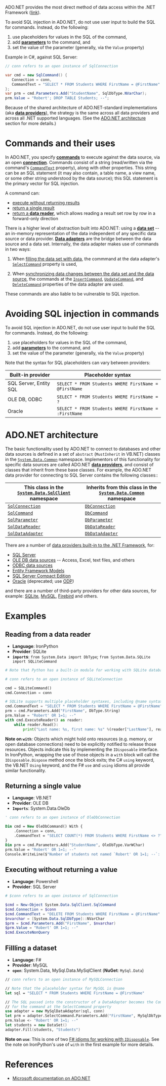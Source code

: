 ADO.NET provides the most direct method of data access within the .NET Framework ([link](https://docs.microsoft.com/en-us/dotnet/framework/data/adonet/ado-net-overview)).

To avoid SQL injection in ADO.NET, do not use user input to build the SQL for commands. Instead, do the following:

1. use placeholders for values in the SQL of the command,
2. add [**parameters**](https://docs.microsoft.com/en-us/dotnet/framework/data/adonet/commands-and-parameters) to the command, and
3. set the value of the parameter (generally, via the `Value` property)

Example in C#, against SQL Server:

```csharp
// conn refers to an open instance of SqlConnection

var cmd = new SqlCommand() {
   Connection = conn,
   CommandText = "SELECT * FROM Students WHERE FirstName = @FirstName"
};
var prm = cmd.Parameters.Add("StudentName", SqlDbType.NVarChar);
prm.Value = "Robert'; DROP TABLE Students; --";
```

Because of the shared architecture of ADO.NET-standard implementations (aka
[**data providers**](https://docs.microsoft.com/en-us/dotnet/framework/data/adonet/data-providers)),
the strategy is the same across all data providers and across all .NET supported languages. (See the
[ADO.NET architecture](#adonet-architecture) section for more details.)

Commands and their uses
===

In ADO.NET, you specify
[**commands**](https://docs.microsoft.com/en-us/dotnet/framework/data/adonet/commands-and-parameters) to execute
against the data source, via an open
[**connection**](https://docs.microsoft.com/en-us/dotnet/framework/data/adonet/connecting-to-a-data-source). Commands
consist of a string (read/written via the command's
[`CommandText`](https://docs.microsoft.com/en-us/dotnet/api/system.data.idbcommand.commandtext?view=netframework-4.7.2#System_Data_IDbCommand_CommandText) property),
along with other properties. This string can be an SQL statement (it may also contain, a table name, a view name, or
some other string understood by the data source); this SQL statement is the primary vector for SQL injection.

 A command can:

* [execute without returning results](https://docs.microsoft.com/en-us/dotnet/framework/data/adonet/using-commands-to-modify-data)
* [return a single result](https://docs.microsoft.com/en-us/dotnet/framework/data/adonet/obtaining-a-single-value-from-a-database)
* [return a **data reader**](https://docs.microsoft.com/en-us/dotnet/framework/data/adonet/retrieving-data-using-a-datareader), which allows reading a result set row by row in a forward-only direction

There is a higher level of abstraction built into ADO.NET: using a
[**data set**](https://docs.microsoft.com/en-us/dotnet/framework/data/adonet/ado-net-datasets)
-- an in-memory representation of the data independent of any specific data source or data provider.
[**Data adapters**](https://docs.microsoft.com/en-us/dotnet/framework/data/adonet/populating-a-dataset-from-a-dataadapter)
are the bridge between the data source and a data set. Internally, the data adapter makes use of commands in two ways:

1. When [filling the data set with data](https://docs.microsoft.com/en-us/dotnet/framework/data/adonet/populating-a-dataset-from-a-dataadapter),
the commmand at the data adapter's [`SelectCommand`](https://docs.microsoft.com/en-us/dotnet/api/system.data.common.dbdataadapter.selectcommand) property is used,

2. When [synchronizing data changes between the data set and the data source](https://docs.microsoft.com/en-us/dotnet/framework/data/adonet/updating-data-sources-with-dataadapters),
the commands at the
[`InsertCommand`](https://docs.microsoft.com/en-us/dotnet/api/system.data.common.dbdataadapter.insertcommand),
[`UpdateCommand`](https://docs.microsoft.com/en-us/dotnet/api/system.data.common.dbdataadapter.updatecommand), and
[`DeleteCommand`](https://docs.microsoft.com/en-us/dotnet/api/system.data.common.dbdataadapter.deletecommand) properties of the data adapter are used.

These commands are also liable to be vulnerable to SQL injection.

Avoiding SQL injection in commands
==

To avoid SQL injection in ADO.NET, do not use user input to build the SQL for commands. Instead, do the following:

1. use placeholders for values in the SQL of the command,
2. add [**parameters**](https://docs.microsoft.com/en-us/dotnet/framework/data/adonet/commands-and-parameters) to the command, and
3. set the value of the parameter (generally, via the `Value` property)

Note that the syntax for SQL placeholders can vary between providers:

| Built-in provider | Placeholder syntax |
| --- | --- |
| SQL Server, Entity SQL | `SELECT * FROM Students WHERE FirstName = @FirstName`
| OLE DB, ODBC | `SELECT * FROM Students WHERE FirstName = ?`
| Oracle | `SELECT * FROM Students WHERE FirstName = :FirstName`




ADO.NET architecture
===

The basic functionality used by ADO.NET to connect to databases and other data sources is defined in a set of `abstract` (`MustInherit` in VB.NET) classes in the [`System.Data.Common`](https://docs.microsoft.com/en-us/dotnet/api/system.data.common) namespace. Implementors of this functionality for specific data sources are called ADO.NET [**data providers**](https://docs.microsoft.com/en-us/dotnet/framework/data/adonet/data-providers), and consist of classes that inherit from these base classes. For example, the ADO.NET data provider for connecting to SQL Server contains the following classes::

| This class in the [`System.Data.SqlClient`](https://docs.microsoft.com/en-us/dotnet/api/system.data.sqlclient) namespace | Inherits from this class in the [`System.Data.Common`](https://docs.microsoft.com/en-us/dotnet/api/system.data.common) namespace |
| --- | --- |
| [`SqlConnection`](https://docs.microsoft.com/en-us/dotnet/api/system.data.sqlclient.sqlconnection) | [`DbConnection`](https://docs.microsoft.com/en-us/dotnet/api/system.data.common.dbconnection) |
| [`SqlCommand`](https://docs.microsoft.com/en-us/dotnet/api/system.data.sqlclient.sqlcommand) | [`DbCommand`](https://docs.microsoft.com/en-us/dotnet/api/system.data.common.dbcommand) |
| [`SqlParameter`](https://docs.microsoft.com/en-us/dotnet/api/system.data.sqlclient.sqlparameter) | [`DbParameter`](https://docs.microsoft.com/en-us/dotnet/api/system.data.common.dbparameter) |
| [`SqlDataReader`](https://docs.microsoft.com/en-us/dotnet/api/system.data.sqlclient.sqldatareader) | [`DbDataReader`](https://docs.microsoft.com/en-us/dotnet/api/system.data.common.dbdatareader)|
| [`SqlDataAdapter`](https://docs.microsoft.com/en-us/dotnet/api/system.data.sqlclient.sqldataadapter) | [`DbDataAdapter`](https://docs.microsoft.com/en-us/dotnet/api/system.data.common.dbdataadapter) |

There are a number of [data providers built-in to the .NET Framework](https://docs.microsoft.com/en-us/dotnet/framework/data/adonet/data-providers), for:

* [SQL Server](https://docs.microsoft.com/en-us/dotnet/framework/data/adonet/data-providers#net-framework-data-provider-for-sql-server-sqlclient)
* [OLE DB data sources](https://docs.microsoft.com/en-us/dotnet/framework/data/adonet/data-providers#net-framework-data-provider-for-ole-db) -- Access, Excel, text files, and others
* [ODBC data sources](https://docs.microsoft.com/en-us/dotnet/framework/data/adonet/data-providers#net-framework-data-provider-for-odbc)
* [Entity Framework Models](https://msdn.microsoft.com/library/49202ab9-ac98-4b4b-a05c-140e422bf527)
* [SQL Server Compact Edition](https://msdn.microsoft.com/library/system.data.sqlserverce.aspx)
* [Oracle](https://docs.microsoft.com/en-us/dotnet/framework/data/adonet/data-providers#net-framework-data-provider-for-oracle) (deprecated; use [ODP](https://www.oracle.com/technetwork/topics/dotnet/index-085163.html))

and there are a number of third-party providers for other data sources, for example: [SQLite](https://system.data.sqlite.org/index.html/doc/trunk/www/index.wiki), [MySQL](https://dev.mysql.com/downloads/connector/net), [Firebird](https://firebirdsql.org/en/net-provider/) and others.

Examples
===

## Reading from a data reader

* **Language**: IronPython
* **Provider**: SQLite
* **`import`s**: `from System.Data import DbType`; `from System.Data.SQLite import SQLiteCommand`

```python
# Note that Python has a built-in module for working with SQLite databases

# conn refers to an open instance of SQLiteConnection

cmd = SQLiteCommand()
cmd.Connection = conn

# SQLite supports multiple placeholder syntaxes, including @name syntax
cmd.CommandText = "SELECT * FROM Students WHERE FirstName = @FirstName"
prm = cmd.Parameters.Add("FirstName", DbType.String)
prm.Value = "Robert' OR 1=1; --"
with cmd.ExecuteReader() as reader:
    while reader.Read():
        print("Last name: %s, first name: %s" %(reader["LastName"], reader["FirstName"]))
```

**Note on `with`**: Objects which might hold onto resources (e.g. memory, or open database connections) need to be
explicitly notified to release those resources. Objects indicate this by implementing the `IDisposable` interface. In
IronPython, wrapping the use of those objects in a `with` block will call the `IDisposable.Dispose` method once the
block exits; the C# `using` keyword, the VB.NET `Using` keyword, and the F# `use` and `using` idioms all provide
similar functionality.

## Returning a single value

* **Language**: VB.NET
* **Provider**: OLE DB
* **`Imports`**: System.Data.OleDb

```vb
' conn refers to an open instance of OleDbConnection

Dim cmd = New OleDbCommand() With {
    .Connection = conn,
    .CommandText = "SELECT COUNT(*) FROM Students WHERE FirstName <> ?"
}
Dim prm = cmd.Parameters.Add("StudentName", OleDbType.VarWChar)
prm.Value = "Robert' OR 1=1; --"
Console.WriteLine($"Number of students not named `Robert' OR 1=1; --`: {cmd.ExecuteScalar}")
```

## Executing without returning  a value

* **Language**: Powershell
* **Provider**: SQL Server
```powershell
# $conn refers to an open instance of SqlConnection

$cmd = New-Object System.Data.SqlClient.SqlCommand
$cmd.Connection = $conn
$cmd.CommandText = "DELETE FROM Students WHERE FirstName = @FirstName"
$nvarchar = [System.Data.SqlDbType]::NVarChar
$prm = $cmd.Parameters.Add("FirstName", $nvarchar)
$prm.Value = "Robert' OR 1=1; --"
$cmd.ExecuteNonQuery
```

## Fillling a dataset

* **Language**: F#
* **Provider**: MySQL
* **`open`**: System.Data, MySql.Data.MySqlClient (**NuGet**: `MySql.Data`)

```fsharp
// conn refers to an open instance of MySQLConnection

// Note that the placeholder syntax for MySQL is @name
let sql = "SELECT * FROM Students WHERE FirstName = @FirstName"

// The SQL passed into the constructor of a DataAdapter becomes the CommandText
// for the command at the SelectCommand property
use adapter = new MySqlDataAdapter(sql, conn)
let prm = adapter.SelectCommand.Parameters.Add("FirstName", MySqlDbType.VarChar)
prm.Value <- "Robert' OR 1=1; --"
let students = new DataSet()
adapter.Fill(students, "Students")
```

**Note on `use`**: This is one of two [F# idioms for working with `IDisposable`](https://docs.microsoft.com/en-us/dotnet/fsharp/language-reference/resource-management-the-use-keyword).
See the note on IronPython's use of `with` in the first example for more details.

References
==
* [Microsoft documentation on ADO.NET](https://docs.microsoft.com/en-us/dotnet/framework/data/adonet/)
